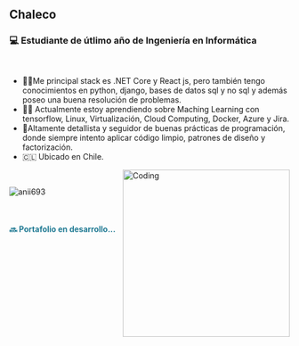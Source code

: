 <section style="position: relative; min-height: 100vh;">
   <h1>Chaleco</h1>
   <h3>💻 Estudiante de útlimo año de Ingeniería en Informática</h3>
   <br>
   <ul>
      <li>🧍‍♂️Me principal stack es .NET Core y React js, pero también tengo conocimientos en python, django, bases de datos sql y no sql y además poseo una buena resolución de problemas.</li>
      <li>🧑‍💻 Actualmente estoy aprendiendo sobre Maching Learning con tensorflow, Linux, Virtualización, Cloud Computing, Docker, Azure y Jira.</li>
      <li>🚀Altamente detallista y seguidor de buenas prácticas de programación, donde siempre intento aplicar código limpio, patrones de diseño y factorización.</li>
      <li>🇨🇱 Ubicado en Chile.</li>
   </ul>

   <img align='right' alt="Coding" width="300" src="https://cdn.dribbble.com/users/1277312/screenshots/14733298/media/39b1045e593737587dd60e42c8422d1f.gif">
   <br>
   
   <p><img src="https://github-readme-stats.vercel.app/api/top-langs?username=Chaleconetwork&show_icons=true&theme=dark&locale=en&layout=compact" alt="anii693" /></p>
   <br>
   <h4 style="color: #227B94">🔜 Portafolio en desarrollo...</h4>
</section>
